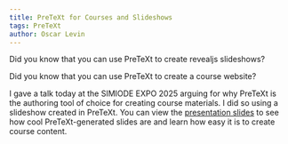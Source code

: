```yaml
---
title: PreTeXt for Courses and Slideshows
tags: PreTeXt
author: Oscar Levin
---
```


Did you know that you can use PreTeXt to create revealjs slideshows?  

Did you know that you can use PreTeXt to create a course website?

I gave a talk today at the SIMIODE EXPO 2025 arguing for why PreTeXt is the authoring tool of choice for creating course materials.  I did so using a slideshow created in PreTeXt.  You can view the [presentation slides](/assets/slides/simiode2025/) to see how cool PreTeXt-generated slides are and learn how easy it is to create course content.
